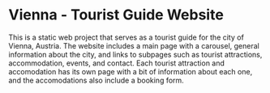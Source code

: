 # Vienna - Tourist Guide Website

This is a static web project that serves as a tourist guide for the city of Vienna, Austria. The website includes a main page with a carousel, general information about the city, and links to subpages such as tourist attractions, accommodation, events, and contact. Each tourist attraction and accomodation has its own page with a bit of information about each one, and the accomodations also include a booking form.
